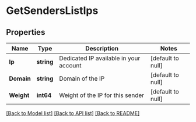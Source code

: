 # GetSendersListIps

## Properties
Name | Type | Description | Notes
------------ | ------------- | ------------- | -------------
**Ip** | **string** | Dedicated IP available in your account | [default to null]
**Domain** | **string** | Domain of the IP | [default to null]
**Weight** | **int64** | Weight of the IP for this sender | [default to null]

[[Back to Model list]](../README.md#documentation-for-models) [[Back to API list]](../README.md#documentation-for-api-endpoints) [[Back to README]](../README.md)


